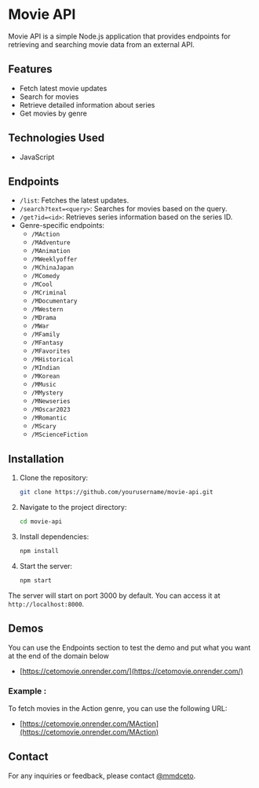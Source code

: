 # Movie API

Movie API is a simple Node.js application that provides endpoints for retrieving and searching movie data from an external API.

## Features
- Fetch latest movie updates
- Search for movies
- Retrieve detailed information about series
- Get movies by genre

## Technologies Used

- JavaScript

  
## Endpoints

- `/list`: Fetches the latest updates.
- `/search?text=<query>`: Searches for movies based on the query.
- `/get?id=<id>`: Retrieves series information based on the series ID.
- Genre-specific endpoints:
  - `/MAction`
  - `/MAdventure`
  - `/MAnimation`
  - `/MWeeklyoffer`
  - `/MChinaJapan`
  - `/MComedy`
  - `/MCool`
  - `/MCriminal`
  - `/MDocumentary`
  - `/MWestern`
  - `/MDrama`
  - `/MWar`
  - `/MFamily`
  - `/MFantasy`
  - `/MFavorites`
  - `/MHistorical`
  - `/MIndian`
  - `/MKorean`
  - `/MMusic`
  - `/MMystery`
  - `/MNewseries`
  - `/MOscar2023`
  - `/MRomantic`
  - `/MScary`
  - `/MScienceFiction`

## Installation

1. Clone the repository:
    ```sh
    git clone https://github.com/yourusername/movie-api.git
    ```

2. Navigate to the project directory:
    ```sh
    cd movie-api
    ```

3. Install dependencies:
    ```sh
    npm install
    ```

4. Start the server:
    ```sh
    npm start
    ```

The server will start on port 3000 by default. You can access it at `http://localhost:8000`.

## Demos

You can use the Endpoints section to test the demo and put what you want at the end of the domain below

- [https://cetomovie.onrender.com/](https://cetomovie.onrender.com/)

### Example :

To fetch movies in the Action genre, you can use the following URL:

- [https://cetomovie.onrender.com/MAction](https://cetomovie.onrender.com/MAction)


## Contact

For any inquiries or feedback, please contact [@mmdceto](https://t.me/mmdceto).
